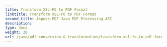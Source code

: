 ```yaml
---
title: Transform XSL-FO to PDF Format
linktitle: Transform XSL-FO to PDF Format
second_title: Aspose.PDF Java PDF Processing API
description: 
type: docs
weight: 28
url: /java/pdf-conversion-&-transformation/transform-xsl-fo-to-pdf-format/
---
```

